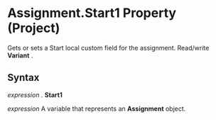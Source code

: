 
# Assignment.Start1 Property (Project)

Gets or sets a Start local custom field for the assignment. Read/write  **Variant** .


## Syntax

 _expression_ . **Start1**

 _expression_ A variable that represents an **Assignment** object.


